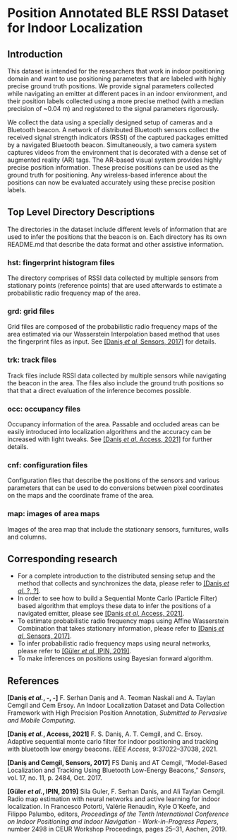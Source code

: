 # Position Annotated BLE RSSI Dataset for Indoor Localization
## Introduction
This dataset is intended for the researchers that work in indoor positioning domain and want to use positioning parameters that are labeled with highly precise ground truth positions. We provide signal parameters collected while navigating an emitter at different paces in an indoor environment, and their position labels collected using a more precise method \(with a median precision of ~0.04 m\) and registered to the signal parameters rigorously.

We collect the data using a specially designed setup of cameras and a Bluetooth beacon. A network of distributed Bluetooth sensors collect the received signal strength indicators \(RSSI\) of the captured packages emitted by a navigated Bluetooth beacon. Simultaneously, a two camera system captures videos from the environment that is decorated with a dense set of augmented reality \(AR\) tags. The AR-based visual system provides highly precise position information. These precise positions can be used as the ground truth for positioning. Any wireless-based inference about the positions can now be evaluated accurately using these precise position labels.

## Top Level Directory Descriptions
The directories in the dataset include different levels of information that are used to infer the positions that the beacon is on. Each directory has its own README.md that describe the data format and other assistive information.

### hst: fingerprint histogram files
The directory comprises of RSSI data collected by multiple sensors from stationary points \(reference points\) that are used afterwards to estimate a probabilistic radio frequency map of the area.

### grd: grid files
Grid files are composed of the probabilistic radio frequency maps of the area estimated via our Wasserstein Interpolation based method that uses the fingerprint files as input. See [\[Daniş _et al_, Sensors, 2017\]](#sensors) for details.

### trk: track files
Track files include RSSI data collected by multiple sensors while navigating the beacon in the area. The files also include the ground truth positions so that that a direct evaluation of the inference becomes possible.

### occ: occupancy files
Occupancy information of the area. Passable and occluded areas can be easily introduced into localization algorithms and the accuracy can be increased with light tweaks. See [\[Daniş _et al_, Access, 2021\]](#access) for further details.

### cnf: configuration files
Configuration files that describe the positions of the sensors and various parameters that can be used to do conversions between pixel coordinates on the maps and the coordinate frame of the area.

### map: images of area maps
Images of the area map that include the stationary sensors, furnitures, walls and columns.

## Corresponding research
- For a complete introduction to the distributed sensing setup and the method that collects and synchronizes the data, please refer to [\[Daniş _et al_, ?, ?\]](#pmc).
- In order to see how to build a Sequential Monte Carlo \(Particle Filter\) based algorithm that employs these data to infer the positions of a navigated emitter, please see [\[Daniş _et al_, Access, 2021\]](#access).
- To estimate probabilistic radio frequency maps using Affine Wasserstein Combination that takes stationary information, please refer to [\[Daniş _et al_, Sensors, 2017\]](#sensors).
- To infer probabilistic radio frequency maps using neural networks, please refer to [\[Güler _et al_, IPIN, 2019\]](#ipin2019).
- To make inferences on positions using Bayesian forward algorithm.

## References
**<a id="pmc">\[Daniş _et al._, -, -\]</a>**
F. Serhan Daniş and A. Teoman Naskali and A. Taylan Cemgil and Cem Ersoy. An Indoor Localization Dataset and Data Collection Framework with High Precision Position Annotation, *Submitted to Pervasive and Mobile Computing.*

**<a id="access">\[Daniş _et al._, Access, 2021\]</a>**
F. S. Daniş, A. T. Cemgil, and C. Ersoy. Adaptive sequential monte carlo filter for indoor positioning and tracking with bluetooth low energy beacons. _IEEE Access_, 9:37022–37038, 2021.

**<a id="sensors">\[Daniş and Cemgil, Sensors, 2017\]</a>**
FS Daniş and AT Cemgil, “Model-Based Localization and Tracking Using Bluetooth Low-Energy Beacons,” *Sensors*, vol. 17, no. 11, p. 2484, Oct. 2017.

**<a id="ipin2019">\[Güler _et al._, IPIN, 2019\]</a>**
Sila Guler, F. Serhan Danis, and Ali Taylan Cemgil. Radio map estimation with neural networks and active learning for indoor localization. In Francesco Potorti, Valérie Renaudin, Kyle O’Keefe, and Filippo Palumbo, editors, _Proceedings of the Tenth International Conference on Indoor Positioning and Indoor Navigation - Work-in-Progress Papers_, number 2498 in CEUR Workshop Proceedings, pages 25–31, Aachen, 2019.
